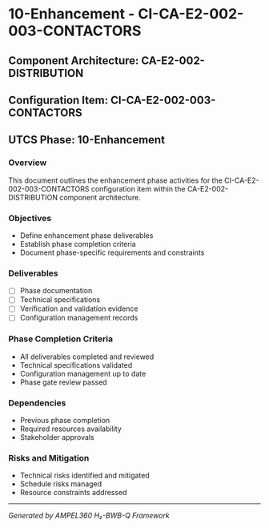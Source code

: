# 10-Enhancement - CI-CA-E2-002-003-CONTACTORS

## Component Architecture: CA-E2-002-DISTRIBUTION
## Configuration Item: CI-CA-E2-002-003-CONTACTORS
## UTCS Phase: 10-Enhancement

### Overview
This document outlines the enhancement phase activities for the CI-CA-E2-002-003-CONTACTORS configuration item within the CA-E2-002-DISTRIBUTION component architecture.

### Objectives
- Define enhancement phase deliverables
- Establish phase completion criteria
- Document phase-specific requirements and constraints

### Deliverables
- [ ] Phase documentation
- [ ] Technical specifications
- [ ] Verification and validation evidence
- [ ] Configuration management records

### Phase Completion Criteria
- All deliverables completed and reviewed
- Technical specifications validated
- Configuration management up to date
- Phase gate review passed

### Dependencies
- Previous phase completion
- Required resources availability
- Stakeholder approvals

### Risks and Mitigation
- Technical risks identified and mitigated
- Schedule risks managed
- Resource constraints addressed

---
*Generated by AMPEL360 H₂-BWB-Q Framework*
